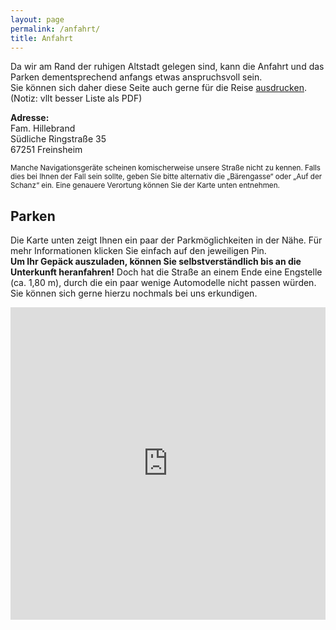 ```yaml
---
layout: page
permalink: /anfahrt/
title: Anfahrt
---
```


Da wir am Rand der ruhigen Altstadt gelegen sind, kann die Anfahrt und das Parken dementsprechend anfangs etwas anspruchsvoll sein.\
Sie können sich daher diese Seite auch gerne für die Reise <a href="" onclick="print();">ausdrucken</a>. (Notiz: vllt besser Liste als PDF)

<p class="message" style="width: 50%">
  <b>Adresse:</b> <br/>
  Fam. Hillebrand <br/>
  Südliche Ringstraße 35 <br/>
  67251 Freinsheim
</p>

<small>
Manche Navigationsgeräte scheinen komischerweise unsere Straße nicht zu kennen. Falls dies bei Ihnen der Fall sein sollte, geben Sie bitte alternativ die „Bärengasse“ oder „Auf der Schanz“ ein. Eine genauere Verortung können Sie der Karte unten entnehmen.
</small>



## Parken
Die Karte unten zeigt Ihnen ein paar der Parkmöglichkeiten in der Nähe. Für mehr Informationen klicken Sie einfach auf den jeweiligen Pin.\
**Um Ihr Gepäck auszuladen, können Sie selbstverständlich bis an die Unterkunft heranfahren!** Doch hat die Straße an einem Ende eine Engstelle (ca. 1,80 m), durch die ein paar wenige Automodelle nicht passen würden. Sie können sich gerne hierzu nochmals bei uns erkundigen.


<iframe style="filter: grayscale(100%);" src="https://www.google.com/maps/d/embed?mid=198nUZXDdxfUdQHutyaJf9vvpMBuMamG9" width="100%" height="500" frameborder="0"></iframe>



